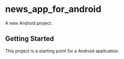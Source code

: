 # news_app_for_android

A new Android project.

## Getting Started

This project is a starting point for a Android application.

